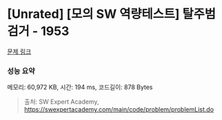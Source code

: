 # [Unrated] [모의 SW 역량테스트] 탈주범 검거 - 1953 

[문제 링크](https://swexpertacademy.com/main/code/problem/problemDetail.do?contestProbId=AV5PpLlKAQ4DFAUq) 

### 성능 요약

메모리: 60,972 KB, 시간: 194 ms, 코드길이: 878 Bytes



> 출처: SW Expert Academy, https://swexpertacademy.com/main/code/problem/problemList.do